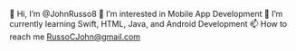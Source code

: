 👋 Hi, I’m @JohnRusso8
👀 I’m interested in Mobile App Development
🌱 I’m currently learning Swift, HTML, Java, and Android Development
📫 How to reach me RussoCJohn@gmail.com

<!---
JohnRusso8/JohnRusso8 is a ✨ special ✨ repository because its `README.md` (this file) appears on your GitHub profile.
You can click the Preview link to take a look at your changes.
--->
